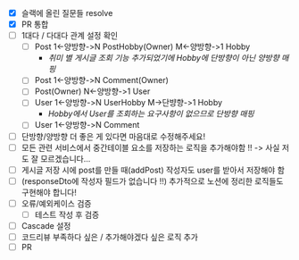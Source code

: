 - [x] 슬랙에 올린 질문들 resolve
- [x] PR 통합
- [ ] 1대다 / 다대다 관계 설정 확인
  - [ ] Post 1<-양방향->N PostHobby(Owner) M<-양방향->1 Hobby 
    - *취미 별 게시글 조회 기능 추가되었기에 Hobby에 단방향이 아닌 양방향 매핑*
  - [ ] Post 1<-양방향->N Comment(Owner)
  - [ ] Post(Owner) N<-양방향->1 User
  - [ ] User 1<-양방향->N UserHobby M->단뱡향->1 Hobby
    - *Hobby에서 User를 조회하는 요구사항이 없으므로 단방향 매핑*
  - [ ] User 1<-양방향->N Comment
- [ ] 단방향/양방향 더 좋은 게 있다면 마음대로 수정해주세요!
- [ ] 모든 관련 서비스에서 중간테이블 요소를 저장하는 로직을 추가해야함 !! -> 사실 저도 잘 모르겠습니다...
- [ ] 게시글 저장 시에 post를 만들 때(addPost) 작성자도 user를 받아서 저장해야 함
- [ ] (responseDto에 작성자 필드가 없습니다 !!)
  추가적으로 노션에 정리한 로직들도 구현해야 합니다!
- [ ] 오류/예외케이스 검증
    - [ ] 테스트 작성 후 검증
- [ ] Cascade 설정
- [ ] 코드리뷰 부족하다 싶은 / 추가해야겠다 싶은 로직 추가
- [ ] PR